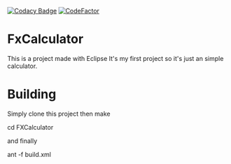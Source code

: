 [![Codacy Badge](https://api.codacy.com/project/badge/Grade/2d12727d5920459fac9dae745b10fc60)](https://app.codacy.com/app/max.gilsoul/FXCalculator?utm_source=github.com&utm_medium=referral&utm_content=maxjava44/FXCalculator&utm_campaign=badger)
[![CodeFactor](https://www.codefactor.io/repository/github/maxjava44/fxcalculator/badge/master)](https://www.codefactor.io/repository/github/maxjava44/fxcalculator/overview/master)
# FxCalculator

This is a project made with Eclipse
It's my first project so it's just an simple calculator.

# Building

Simply clone this project then make 

cd FXCalculator

and finally

ant -f build.xml
